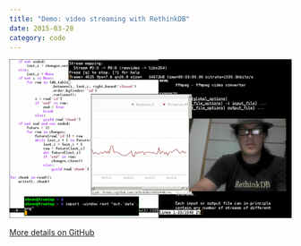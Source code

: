 ```yaml
---
title: "Demo: video streaming with RethinkDB"
date: 2015-03-20
category: code
---
```


![](/images/rethinkdb-stream/screenshot.gif)

[More details on GitHub](https://github.com/AtnNn/rethinkdb-stream)
